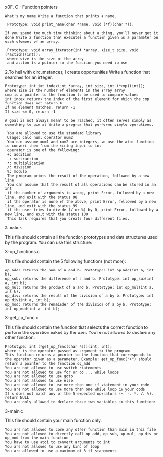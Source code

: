x0F. C - Function pointers

    What's my name Write a function that prints a name.

     Prototype: void print_name(char *name, void (*f)(char *));

    If you spend too much time thinking about a thing, you'll never get it done Write a function that executes a function given as a parameter on each element of an array.

     Prototype: void array_iterator(int *array, size_t size, void (*action)(int));
     where size is the size of the array
     and action is a pointer to the function you need to use

2.To hell with circumstances; I create opportunities Write a function that searches for an integer.

    Prototype: int int_index(int *array, int size, int (*cmp)(int));
    where size is the number of elements in the array array
    cmp is a pointer to the function to be used to compare values
    int_index returns the index of the first element for which the cmp function does not return 0
    If no element matches, return -1
    If size <= 0, return -1

    A goal is not always meant to be reached, it often serves simply as something to aim at Write a program that performs simple operations.

     You are allowed to use the standard library
     Usage: calc num1 operator num2
     You can assume num1 and num2 are integers, so use the atoi function to convert them from the string input to int
     operator is one of the following:
     +: addition
     -: subtraction
     *: multiplication
     /: division
     %: modulo
     The program prints the result of the operation, followed by a new line
     You can assume that the result of all operations can be stored in an int
     if the number of arguments is wrong, print Error, followed by a new line, and exit with the status 98
     if the operator is none of the above, print Error, followed by a new line, and exit with the status 99
     if the user tries to divide (/ or %) by 0, print Error, followed by a new line, and exit with the status 100
     This task requires that you create four different files.

3-calc.h

This file should contain all the function prototypes and data structures used by the program. You can use this structure:

3-op_functions.c

This file should contain the 5 following functions (not more):

    op_add: returns the sum of a and b. Prototype: int op_add(int a, int b);
    op_sub: returns the difference of a and b. Prototype: int op_sub(int a, int b);
    op_mul: returns the product of a and b. Prototype: int op_mul(int a, int b);
    op_div: returns the result of the division of a by b. Prototype: int op_div(int a, int b);
    op_mod: returns the remainder of the division of a by b. Prototype: int op_mod(int a, int b);

3-get_op_func.c

This file should contain the function that selects the correct function to perform the operation asked by the user. You’re not allowed to declare any other function.

    Prototype: int (*get_op_func(char *s))(int, int);
    where s is the operator passed as argument to the program
    This function returns a pointer to the function that corresponds to the operator given as a parameter. Example: get_op_func("+") should return a pointer to the function op_add
    You are not allowed to use switch statements
    You are not allowed to use for or do ... while loops
    You are not allowed to use goto
    You are not allowed to use else
    You are not allowed to use more than one if statement in your code
    You are not allowed to use more than one while loop in your code
    If s does not match any of the 5 expected operators (+, -, *, /, %), return NULL
    You are only allowed to declare these two variables in this function:

3-main.c

This file should contain your main function only.

    You are not allowed to code any other function than main in this file
    You are not allowed to directly call op_add, op_sub, op_mul, op_div or op_mod from the main function
    You have to use atoi to convert arguments to int
    You are not allowed to use any kind of loop
    You are allowed to use a maximum of 3 if statements

